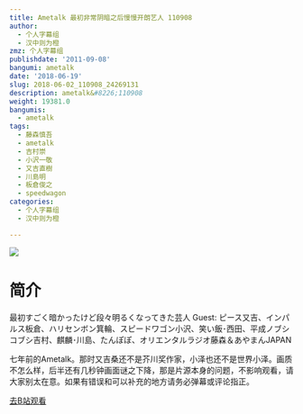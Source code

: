 ```yaml
---
title: Ametalk 最初非常阴暗之后慢慢开朗艺人 110908
author:
  - 个人字幕组
  - 汉中则为橙
zmz: 个人字幕组
publishdate: '2011-09-08'
bangumi: ametalk
date: '2018-06-19'
slug: 2018-06-02_110908_24269131
description: ametalk&#8226;110908
weight: 19381.0
bangumis:
  - ametalk
tags:
  - 藤森慎吾
  - ametalk
  - 吉村崇
  - 小沢一敬
  - 又吉直樹
  - 川島明
  - 板倉俊之
  - speedwagon
categories:
  - 个人字幕组
  - 汉中则为橙

---
```

![](https://i.imgur.com/OsggUKT.jpg)
# 简介  
最初すごく暗かったけど段々明るくなってきた芸人
Guest: ピース又吉、インパルス板倉、ハリセンボン箕輪、スピードワゴン小沢、笑い飯･西田、平成ノブシコブシ吉村、麒麟･川島、たんぽぽ、オリエンタルラジオ藤森＆あやまんJAPAN

七年前的Ametalk。那时又吉桑还不是芥川奖作家，小泽也还不是世界小泽。画质不怎么样，后半还有几秒钟画面谜之下降，那是片源本身的问题，不影响观看，请大家别太在意。如果有错误和可以补充的地方请务必弹幕或评论指正。  

[去B站观看](https://www.bilibili.com/video/av24269131/)
 
